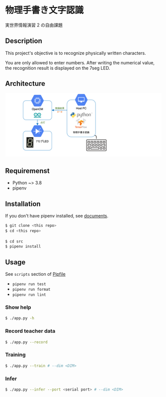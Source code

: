 # 物理手書き文字認識

実世界情報演習 2 の自由課題

## Description

This project's objective is to recognize physically written characters.

You are only allowed to enter numbers. After writing the numerical value, the recognition result is displayed on the 7seg LED.

## Architecture

![](./image/architecture.png)

## Requiremenst

- Python ~> 3.8
- pipenv

## Installation

If you don't have pipenv installed, see [documents](https://github.com/pypa/pipenv).

```sh
$ git clone <this repo>
$ cd <this repo>

$ cd src
$ pipenv install
```

## Usage

See `scripts` section of [Pipfile](./src/Pipfile)

- `pipenv run test`
- `pipenv run format`
- `pipenv run lint`

### Show help

```sh
$ ./app.py -h
```

### Record teacher data

```sh
$ ./app.py --record
```

### Training

```sh
$ ./app.py --train # --dim <DIM>
```

### Infer

```sh
$ ./app.py --infer --port <serial port> # --dim <DIM>
```
